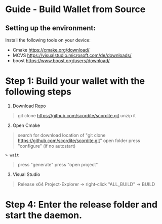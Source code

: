 # Guide - Build Wallet from Source


## Setting up the environment:


Install the following tools on your device:

  - Cmake https://cmake.org/download/
  - MCVS https://visualstudio.microsoft.com/de/downloads/
  - boost https://www.boost.org/users/download/



# Step 1: Build your wallet with the following steps

 1. Download Repo
> git clone https://github.com/scordite/scordite.git
> unzip it


2. Open Cmake
> search for download location of "git clone https://github.com/scordite/scordite.git"
> open folder
> press "configure" (if no autostart)
	
	> wait

> press "generate"
> press "open project"


3. Visual Studio
> Release x64
> Project-Explorer -> right-click "ALL_BUILD" -> BUILD


# Step 4: Enter the release folder and start the daemon.



